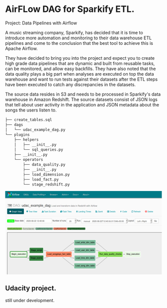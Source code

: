# AirFLow DAG for Sparkify ETL.
Project: Data Pipelines with Airflow

A music streaming company, Sparkify, has decided that it is time to introduce more automation and monitoring to their data warehouse ETL pipelines and come to the conclusion that the best tool to achieve this is Apache Airflow.

They have decided to bring you into the project and expect you to create high grade data pipelines that are dynamic and built from reusable tasks, can be monitored, and allow easy backfills. They have also noted that the data quality plays a big part when analyses are executed on top the data warehouse and want to run tests against their datasets after the ETL steps have been executed to catch any discrepancies in the datasets.

The source data resides in S3 and needs to be processed in Sparkify's data warehouse in Amazon Redshift. The source datasets consist of JSON logs that tell about user activity in the application and JSON metadata about the songs the users listen to.

```
├── create_tables.sql
├── dags
│   └── udac_example_dag.py
└── plugins
    ├── helpers
    │   ├── __init__.py
    │   └── sql_queries.py
    ├── __init__.py
    └── operators
        ├── data_quality.py
        ├── __init__.py
        ├── load_dimension.py
        ├── load_fact.py
        └── stage_redshift.py
```

<div>
<img src="./dag.png">
</div>

## Udacity project.
still under development.
